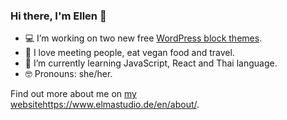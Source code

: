 ### Hi there, I'm Ellen 👋

- 💻 I’m working on two new free [WordPress block themes](https://profiles.wordpress.org/elmastudio/#content-themes).
- 🌸 I love meeting people, eat vegan food and travel.
- 🌱 I’m currently learning JavaScript, React and Thai language.
- 🤓 Pronouns: she/her.

Find out more about me on [my website](https://www.elmastudio.de/en/about/)https://www.elmastudio.de/en/about/.
